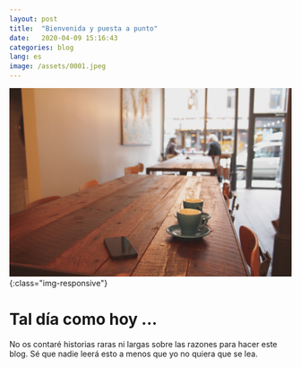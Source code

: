 ```yaml
---
layout: post
title:  "Bienvenida y puesta a punto"
date:   2020-04-09 15:16:43
categories: blog
lang: es
image: /assets/0001.jpeg
---
```


![tal-dia-como-hoy](/assets/0001.jpeg){:class="img-responsive"}

# Tal día como hoy ...

No os contaré historias raras ni largas sobre las razones para hacer este blog.
Sé que nadie leerá esto a menos que yo no quiera que se lea.
